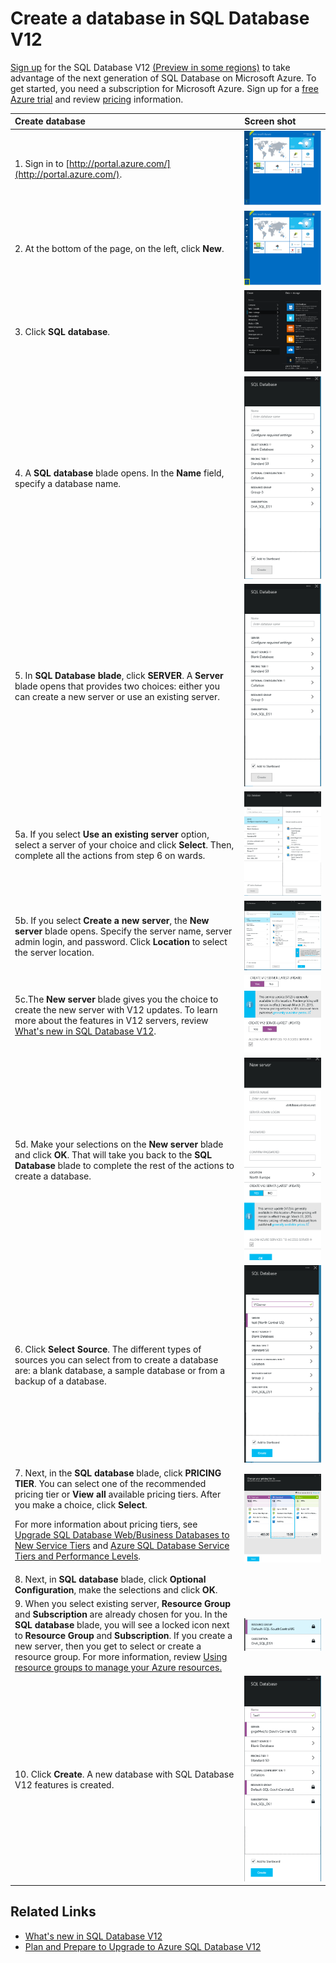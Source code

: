 <properties 
	pageTitle="Create a database in SQL Database Update V12" 
	description="Demonstrates how to create a database in Azure SQL Database Update V12" 
	services="sql-database" 
	documentationCenter="" 
	authors="sonalmm" 
	manager="jeffreyg" 
	editor=""/>

<tags 
	ms.service="sql-database" 
	ms.devlang="na" 
	ms.topic="article" 
	ms.tgt_pltfrm="na" 
	ms.workload="data-management" 
	ms.date="04/28/2015" 
	ms.author="sonalm"/>


# Create a database in SQL Database V12


<!--
True author is: authors="sonalmm" , ms.author="sonalm".
-->


[Sign up](https://portal.azure.com) for the SQL Database V12 [(Preview in some regions)](sql-database-v12-whats-new.md#V12AzureSqlDbPreviewGaTable) to take advantage of the next generation of  SQL Database on Microsoft Azure. To get started, you need a subscription for Microsoft Azure. Sign up for a [free Azure trial](http://azure.microsoft.com/pricing/free-trial) and review [pricing](http://azure.microsoft.com/pricing/details/sql-database) information. 


| Create database | Screen shot |
| :--- | :--- |
| 1. Sign in to [http://portal.azure.com/](http://portal.azure.com/). | ![New Azure Portal][1] |
| 2. At the bottom of the page, on the left, click **New**. | ![Initiate New service][2]|
| 3. Click **SQL database**.| ![Different services to select from][3] |
| 4. A **SQL database** blade opens. In the **Name** field, specify a database name. | ![Name the database][4] |
| 5. In **SQL Database blade**, click **SERVER**. A **Server** blade opens that provides two choices: either you can create a new server or use an existing server.| ![select type of server][4] |
|5a. If you select **Use an existing server** option, select a server of your choice and click **Select**. Then, complete all the actions from step 6 on wards.| ![select a server from the list][5]| 
|5b.   If you select **Create a new server**, the **New server** blade opens. Specify the server name, server admin login, and password. Click **Location** to select the server location. | ![Complete create new server options][9]| 
|5c.The **New server** blade gives you the choice to create the new server with V12 updates. To learn more about the features in V12 servers, review [What's new in SQL Database V12](sql-database-v12-whats-new.md).| ![Select V12 server][6]|
|5d. Make your selections on the **New server** blade and click **OK**. That will take you back to the **SQL Database** blade to complete the rest of the actions to create a database. | ![Complete New Server blade actions][8]|
|6. Click **Select Source**. The different types of sources you can select from to create a database are: a blank database, a sample database or from a backup of a database.| ![Select the source for the database][10]|
|7. Next, in the **SQL database** blade, click **PRICING TIER**. You can select one of the recommended pricing tier or **View all** available pricing tiers. After you make a choice, click **Select**. <p> For more information about pricing tiers, see [Upgrade SQL Database Web/Business Databases to New Service Tiers](./sql-database-upgrade-new-service-tiers/) and [Azure SQL Database Service Tiers and Performance Levels](sql-database-service-tiers.md). |![Select a pricing tier][7]
| 8. Next, in **SQL database** blade, click **Optional Configuration**, make the selections and click **OK**. 
| 9. When you select existing server, **Resource Group** and **Subscription** are already chosen for you. In the **SQL database** blade, you will see a locked icon next to **Resource Group** and **Subscription**. If you create a new server, then you get to select or create a resource group. For more information, review [Using resource groups to manage your Azure resources.](resource-group-overview.md)|![Specify Resource group][11]
| 10. Click **Create**. A new database with SQL Database V12 features is created. |![Creates a new database][12]

## Related Links

- [What's new in SQL Database V12](sql-database-v12-whats-new.md)
- [Plan and Prepare to Upgrade to Azure SQL Database V12](sql-database-v12-plan-prepare-upgrade.md)

<!--Image references-->
[1]: ./media/sql-database-create/firstscreenportal.png
[2]: ./media/sql-database-create/new.png
[3]: ./media/sql-database-create/sqldatabase.png
[4]: ./media/sql-database-create/databasename.png
[5]: ./media/sql-database-create/useexistingserver.PNG
[6]: ./media/sql-database-create/v12server.PNG
[7]: ./media/sql-database-create/pricingtierdetails.png
[8]: ./media/sql-database-create/finishnewserverblade.png
[9]: ./media/sql-database-create/createnewserver.png
[10]: ./media/sql-database-create/selectsource.png
[11]: ./media/sql-database-create/resourcegroup.png
[12]: ./media/sql-database-create/create.png

 